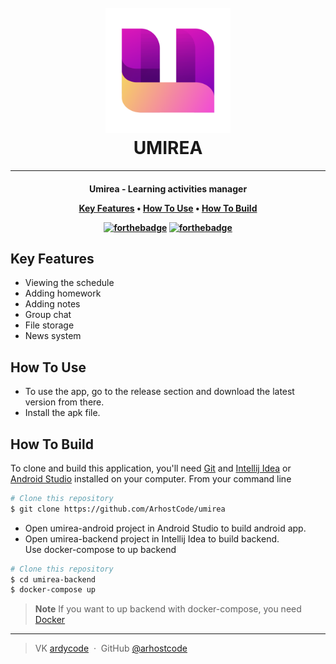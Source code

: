 <h1 align="center">
  <br>
  <a href=""><img src="https://github.com/ArhostCode/umirea/blob/develop/umirea-android/app/src/main/res/drawable/logo.png?raw=true" alt="UMIREA" width="200"></a>
  <br>
  UMIREA
  <br>
</h1>

___

<h4 align="center">
Umirea - Learning activities manager


<p align="center">
  <a href="#key-features">Key Features</a> •
  <a href="#how-to-use">How To Use</a> •
  <a href="#build">How To Build</a> 
</p>

[![forthebadge](http://forthebadge.com/images/badges/made-with-java.svg)](http://forthebadge.com)
[![forthebadge](http://forthebadge.com/images/badges/built-with-love.svg)](http://forthebadge.com)

## Key Features

* Viewing the schedule
* Adding homework
* Adding notes
* Group chat
* File storage
* News system

## How To Use

* To use the app, go to the release section and download the latest version from there.
* Install the apk file.

## How To Build

To clone and build this application, you'll need [Git](https://git-scm.com) and [Intellij Idea](https://www.jetbrains.com/idea/) or [Android Studio](https://developer.android.com/studio)  installed on your computer. 
From your command line

```bash
# Clone this repository
$ git clone https://github.com/ArhostCode/umirea
```
* Open umirea-android project in Android Studio to build android app.
* Open umirea-backend project in Intellij Idea to build backend.
<br> Use docker-compose to up backend
```bash
# Clone this repository
$ cd umirea-backend
$ docker-compose up
```
> **Note**
>  If you want to up backend with docker-compose, you need [Docker](https://www.docker.com/)

___

> VK [ardycode](https://vk.com/ardycode) &nbsp;&middot;&nbsp;
> GitHub [@arhostcode](https://github.com/ArhostCode)